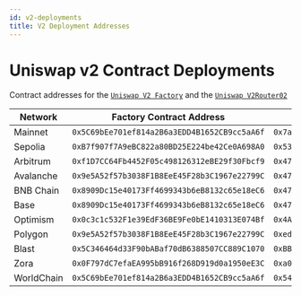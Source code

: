 ```yaml
---
id: v2-deployments
title: V2 Deployment Addresses
---
```


# Uniswap v2 Contract Deployments

Contract addresses for the [`Uniswap V2 Factory`](https://github.com/Uniswap/v2-core/blob/master/contracts/UniswapV2Factory.sol) and the [`Uniswap V2Router02`](https://github.com/Uniswap/v2-periphery/blob/master/contracts/UniswapV2Router02.sol)

| Network                                              | Factory Contract Address                     | V2Router02 Contract Address                  |
| ---------------------------------------------------- | -------------------------------------------- | -------------------------------------------- |
| Mainnet                                              | `0x5C69bEe701ef814a2B6a3EDD4B1652CB9cc5aA6f` | `0x7a250d5630B4cF539739dF2C5dAcb4c659F2488D` |
| Sepolia                                              | `0xB7f907f7A9eBC822a80BD25E224be42Ce0A698A0` | `0x53544492C78D478294B5b1Fb8059a5D6C9aBBC67` |
| Arbitrum                                             | `0xf1D7CC64Fb4452F05c498126312eBE29f30Fbcf9` | `0x4752ba5dbc23f44d87826276bf6fd6b1c372ad24` |
| Avalanche                                            | `0x9e5A52f57b3038F1B8EeE45F28b3C1967e22799C` | `0x4752ba5dbc23f44d87826276bf6fd6b1c372ad24` |
| BNB Chain                                            | `0x8909Dc15e40173Ff4699343b6eB8132c65e18eC6` | `0x4752ba5dbc23f44d87826276bf6fd6b1c372ad24` |
| Base                                                 | `0x8909Dc15e40173Ff4699343b6eB8132c65e18eC6` | `0x4752ba5dbc23f44d87826276bf6fd6b1c372ad24` |
| Optimism                                             | `0x0c3c1c532F1e39EdF36BE9Fe0bE1410313E074Bf` | `0x4A7b5Da61326A6379179b40d00F57E5bbDC962c2` |
| Polygon                                              | `0x9e5A52f57b3038F1B8EeE45F28b3C1967e22799C` | `0xedf6066a2b290C185783862C7F4776A2C8077AD1` |
| Blast                                                | `0x5C346464d33F90bABaf70dB6388507CC889C1070` | `0xBB66Eb1c5e875933D44DAe661dbD80e5D9B03035` |
| Zora                                                 | `0x0F797dC7efaEA995bB916f268D919d0a1950eE3C` | `0xa00F34A632630EFd15223B1968358bA4845bEEC7` |
| WorldChain                                           | `0x5C69bEe701ef814a2B6a3EDD4B1652CB9cc5aA6f` | `0x541aB7c31A119441eF3575F6973277DE0eF460bd` |
